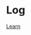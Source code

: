 # Log
[Learn](https://resources.github.com/learn/pathways/administration-governance/essentials/access-capture-consume-audit-logs/)
